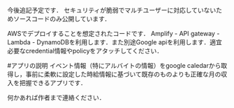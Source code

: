 今後追記予定です．
セキュリティが脆弱でマルチユーザーに対応していないためソースコードのみ公開しています．

AWSでデプロイすることを想定されたコードです．
Amplify - API gateway - Lambda - DynamoDBを利用します．また別途Google apiを利用します．適宜必要なcredential情報やpolicyをアタッチしてください．

#アプリの説明
イベント情報（特にアルバイトの情報）をgoogle caledarから取得し，事前に柔軟に設定した時給情報に基づいて既存のものよりも正確な月の収入を把握できるアプリです．

何かあれば作者まで連絡ください．
